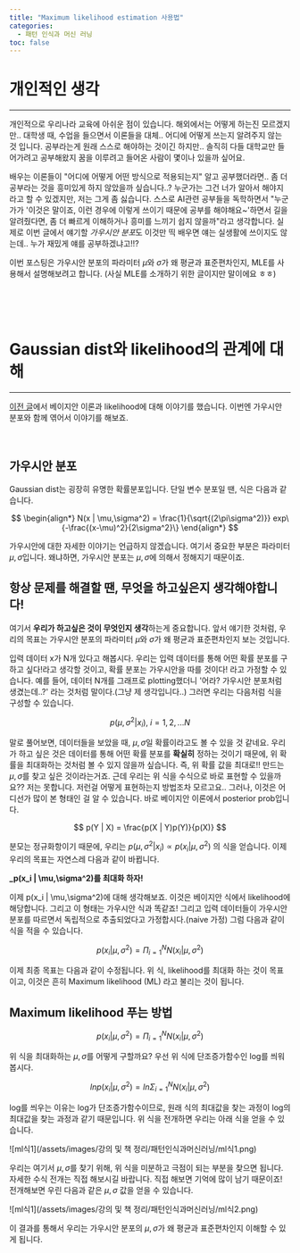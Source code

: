 ```yaml
---
title: "Maximum likelihood estimation 사용법"
categories:
  - 패턴 인식과 머신 러닝
toc: false
---
```


# 개인적인 생각
---

개인적으로 우리나라 교육에 아쉬운 점이 있습니다. 해외에서는 어떻게 하는진 모르겠지만.. 
대학생 때, 수업을 들으면서 이론들을 대체.. 어디에 어떻게 쓰는지 알려주지 않는 것 입니다. 공부라는게 원래 스스로 해야하는 것이긴 하지만.. 솔직히 다들 대학교만 들어가려고 공부해왔지 
꿈을 이루려고 들어온 사람이 몇이나 있을까 싶어요. 

배우는 이론들이 "어디에 어떻게 어떤 방식으로 적용되는지" 알고 공부했더라면.. 좀 더 공부라는 것을 흥미있게 하지 않았을까 싶습니다..? 
누군가는 그건 너가 알아서 해야지라고 할 수 있겠지만, 저는 그게 좀 싫습니다. 
스스로 AI관련 공부들을 독학하면서 "누군가가 '이것은 말이죠, 이런 경우에 이렇게 쓰이기 때문에 공부를 해야해요~'하면서 길을 알려줬다면, 좀 더 빠르게 이해하거나 흥미를 느끼기 쉽지 않을까"라고 생각합니다. 
실제로 이번 글에서 얘기할 *가우시안 분포*도 이것만 띡 배우면 얘는 실생활에 쓰이지도 않는데.. 누가 재밌게 얘를 공부하겠냐고!!? 

이번 포스팅은 가우시안 분포의 파라미터 $\mu$와 $\sigma$가 왜 평균과 표준편차인지, MLE를 사용해서 설명해보려고 합니다. (사실 MLE를 소개하기 위한 글이지만 말이에요 ㅎㅎ)

<br/><br/><br/>

# Gaussian dist와 likelihood의 관계에 대해
---

[이전 글]()에서 베이지안 이론과 likelihood에 대해 이야기를 했습니다. 이번엔 가우시안 분포와 함께 엮어서 이야기를 해보죠.

<br/>

## 가우시안 분포

Gaussian dist는 굉장히 유명한 확률분포입니다. 단일 변수 분포일 땐, 식은 다음과 같습니다.

$$
\begin{align*}
N(x | \mu,\sigma^2) = \frac{1}{\sqrt{(2\pi\sigma^2)}} exp\{-\frac{(x-\mu)^2}{2\sigma^2}\}
\end{align*}
$$

가우시안에 대한 자세한 이야기는 언급하지 않겠습니다. 
여기서 중요한 부분은 파라미터 $\mu,\sigma$입니다. 왜냐하면, 가우시안 분포는 $\mu,\sigma$에 의해서 정해지기 때문이죠.

## 항상 문제를 해결할 땐, 무엇을 하고싶은지 생각해야합니다!

여기서 **우리가 하고싶은 것이 무엇인지 생각**하는게 중요합니다.
앞서 얘기한 것처럼, 우리의 목표는 가우시안 분포의 파라미터 $\mu$와 $\sigma$가 왜 평균과 표준편차인지 보는 것입니다. 

입력 데이터 x가 N개 있다고 해봅시다. 우리는 입력 데이터를 통해 어떤 확률 분포를 구하고 싶다!라고 생각할 것이고, 확률 분포는 가우시안을 따를 것이다! 라고 가정할 수 있습니다. 
예를 들어, 데이터 N개를 그래프로 plotting했더니 '어라? 가우시안 분포처럼 생겼는데..?' 라는 것처럼 말이다.(그냥 제 생각입니다..)
그러면 우리는 다음처럼 식을 구성할 수 있습니다.

$$
p(\mu,\sigma^2 | x_i),\;i=1,2,...N
$$

말로 풀어보면, 데이터들을 보았을 때, $\mu,\sigma$일 확률이라고도 볼 수 있을 것 같네요.
우리가 하고 싶은 것은 데이터를 통해 어떤 확률 분포를 **확실히** 정하는 것이기 때문에, 위 확률을 최대화하는 것처럼 볼 수 있지 않을까 싶습니다.
즉, 위 확률 값을 최대로!! 만드는 $\mu,\sigma$를 찾고 싶은 것이라는거죠. 
근데 우리는 위 식을 수식으로 바로 표현할 수 있을까요?? 저는 못합니다. 저런걸 어떻게 표현하는지 방법조차 모르고요.. 
그러나, 이것은 어디선가 많이 본 형태인 걸 알 수 있습니다. 바로 베이지안 이론에서 posterior prob입니다.

$$
p(Y | X) = \frac{p(X | Y)p(Y)}{p(X)}
$$

분모는 정규화항이기 때문에, 우리는 $p(\mu,\sigma^2 | x_i) \propto p(x_i | \mu,\sigma^2)$ 의 식을 얻습니다. 
이제 우리의 목표는 자연스레 다음과 같이 바뀝니다.

**_p(x_i | \mu,\sigma^2)를 최대화 하자!**

이제 p(x_i | \mu,\sigma^2)에 대해 생각해보죠. 이것은 베이지안 식에서 likelihood에 해당합니다.
그리고 이 형태는 가우시안 식과 똑같죠! 그리고 입력 데이터들이 가우시안 분포를 따르면서 독립적으로 추출되었다고 가정합시다.(naive 가정)
그럼 다음과 같이 식을 적을 수 있습니다.

$$
p(x_i | \mu,\sigma^2) = \Pi^N_{i=1}N(x_i | \mu,\sigma^2)
$$

이제 최종 목표는 다음과 같이 수정됩니다. 위 식, likelihood를 최대화 하는 것이 목표이고, 이것은 흔히 Maximum likelihood (ML) 라고 불리는 것이 됩니다.

## Maximum likelihood 푸는 방법

$$
p(x_i | \mu,\sigma^2) = \Pi^N_{i=1}N(x_i | \mu,\sigma^2)
$$

위 식을 최대화하는 $\mu,\sigma$를 어떻게 구할까요?  우선 위 식에 단조증가함수인 log를 씌워봅시다.

$$
ln p(x_i | \mu,\sigma^2) = ln \Sigma^N_{i=1}N(x_i | \mu,\sigma^2)
$$

log를 씌우는 이유는 log가 단조증가함수이므로, 원래 식의 최대값을 찾는 과정이 log의 최대값을 찾는 과정과 같기 때문입니다. 
위 식을 전개하면 우리는 아래 식을 얻을 수 있습니다.

![ml식1](/assets/images/강의 및 책 정리/패턴인식과머신러닝/ml식1.png)

우리는 여기서 $\mu,\sigma$를 찾기 위해, 위 식을 미분하고 극점이 되는 부분을 찾으면 됩니다. 자세한 수식 전개는 직접 해보시길 바랍니다. 직접 해보면 기억에 많이 남기 때문이죠!
전개해보면 우린 다음과 같은 $\mu,\sigma$ 값을 얻을 수 있습니다.

![ml식1](/assets/images/강의 및 책 정리/패턴인식과머신러닝/ml식2.png)

이 결과를 통해서 우리는 가우시안 분포의 $\mu,\sigma$가 왜 평균과 표준편차인지 이해할 수 있게 됩니다. 
